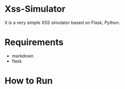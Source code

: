 # Xss-Simulator
It is a very simple XSS simulator based on Flask, Python.

# Requirements
- markdown
- flask

# How to Run
